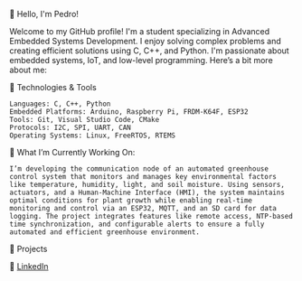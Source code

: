 👋 Hello, I'm Pedro!

Welcome to my GitHub profile! I'm a student specializing in Advanced Embedded Systems Development. I enjoy solving complex problems and creating efficient solutions using C, C++, and Python. I'm passionate about embedded systems, IoT, and low-level programming. Here’s a bit more about me:

🔧 Technologies & Tools

	Languages: C, C++, Python
	Embedded Platforms: Arduino, Raspberry Pi, FRDM-K64F, ESP32
	Tools: Git, Visual Studio Code, CMake
	Protocols: I2C, SPI, UART, CAN
	Operating Systems: Linux, FreeRTOS, RTEMS


🌱 What I’m Currently Working On:

 	I’m developing the communication node of an automated greenhouse control system that monitors and manages key environmental factors like temperature, humidity, light, and soil moisture. Using sensors, actuators, and a Human-Machine Interface (HMI), the system maintains optimal conditions for plant growth while enabling real-time monitoring and control via an ESP32, MQTT, and an SD card for data logging. The project integrates features like remote access, NTP-based time synchronization, and configurable alerts to ensure a fully automated and efficient greenhouse environment.
   


🚀 Projects




💼 [LinkedIn](https://www.linkedin.com/in/pedro-balija-b294b9305/)
